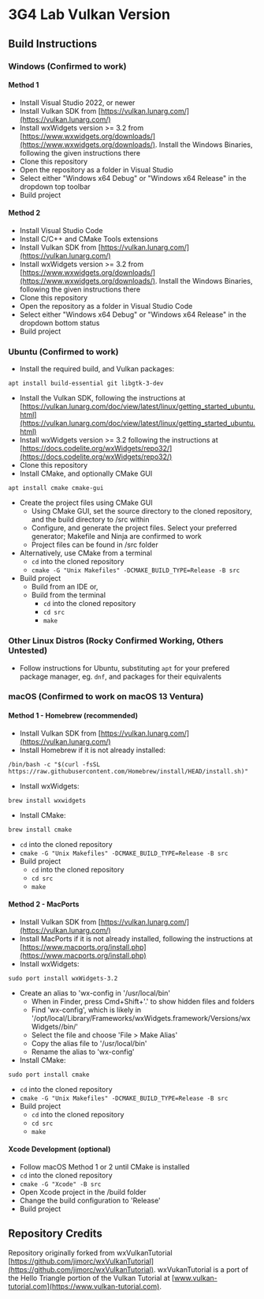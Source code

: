 # 3G4 Lab Vulkan Version

## Build Instructions

### Windows (Confirmed to work)

#### Method 1
- Install Visual Studio 2022, or newer
- Install Vulkan SDK from [https://vulkan.lunarg.com/](https://vulkan.lunarg.com/)
- Install wxWidgets version >= 3.2 from [https://www.wxwidgets.org/downloads/](https://www.wxwidgets.org/downloads/). Install the Windows Binaries, following the given instructions there
- Clone this repository
- Open the repository as a folder in Visual Studio
- Select either "Windows x64 Debug" or "Windows x64 Release" in the dropdown top toolbar
- Build project

#### Method 2
- Install Visual Studio Code
- Install C/C++ and CMake Tools extensions
- Install Vulkan SDK from [https://vulkan.lunarg.com/](https://vulkan.lunarg.com/)
- Install wxWidgets version >= 3.2 from [https://www.wxwidgets.org/downloads/](https://www.wxwidgets.org/downloads/). Install the Windows Binaries, following the given instructions there
- Clone this repository
- Open the repository as a folder in Visual Studio Code
- Select either "Windows x64 Debug" or "Windows x64 Release" in the dropdown bottom status
- Build project

### Ubuntu (Confirmed to work)
- Install the required build, and Vulkan packages:
```
apt install build-essential git libgtk-3-dev
```
- Install the Vulkan SDK, following the instructions at [https://vulkan.lunarg.com/doc/view/latest/linux/getting_started_ubuntu.html](https://vulkan.lunarg.com/doc/view/latest/linux/getting_started_ubuntu.html)
- Install wxWidgets version >= 3.2 following the instructions at [https://docs.codelite.org/wxWidgets/repo32/](https://docs.codelite.org/wxWidgets/repo32/)
- Clone this repository
- Install CMake, and optionally CMake GUI
```
apt install cmake cmake-gui
```
- Create the project files using CMake GUI
	- Using CMake GUI, set the source directory to the cloned repository, and the build directory to /src within
	- Configure, and generate the project files. Select your preferred generator; Makefile and Ninja are confirmed to work
	- Project files can be found in /src folder
- Alternatively, use CMake from a terminal
	- ```cd``` into the cloned repository
	- ```cmake -G "Unix Makefiles" -DCMAKE_BUILD_TYPE=Release -B src```
- Build project
	- Build from an IDE or,
	- Build from the terminal
		- ```cd``` into the cloned repository
		- ```cd src```
		- ```make```

### Other Linux Distros (Rocky Confirmed Working, Others Untested)
- Follow instructions for Ubuntu, substituting ```apt``` for your prefered package manager, eg. ```dnf```, and packages for their equivalents

### macOS (Confirmed to work on macOS 13 Ventura)

#### Method 1 - Homebrew (recommended)
- Install Vulkan SDK from [https://vulkan.lunarg.com/](https://vulkan.lunarg.com/)
- Install Homebrew if it is not already installed:
```
/bin/bash -c "$(curl -fsSL https://raw.githubusercontent.com/Homebrew/install/HEAD/install.sh)"
```
- Install wxWidgets:
```
brew install wxwidgets
```
- Install CMake:
```
brew install cmake
```
- ```cd``` into the cloned repository
- ```cmake -G "Unix Makefiles" -DCMAKE_BUILD_TYPE=Release -B src```
- Build project
    - ```cd``` into the cloned repository
    - ```cd src```
    - ```make```
		
#### Method 2 - MacPorts
- Install Vulkan SDK from [https://vulkan.lunarg.com/](https://vulkan.lunarg.com/)
- Install MacPorts if it is not already installed, following the instructions at [https://www.macports.org/install.php](https://www.macports.org/install.php)
- Install wxWidgets:
```
sudo port install wxWidgets-3.2
```
- Create an alias to 'wx-config  in '/usr/local/bin'
    - When in Finder, press Cmd+Shift+'.' to show hidden files and folders
    - Find 'wx-config', which is likely in '/opt/local/Library/Frameworks/wxWidgets.framework/Versions/wxWidgets/<version no.>/bin/'
    - Select the file and choose 'File > Make Alias'
    - Copy the alias file to '/usr/local/bin'
    - Rename the alias to 'wx-config'
- Install CMake:
```
sudo port install cmake
```
- ```cd``` into the cloned repository
- ```cmake -G "Unix Makefiles" -DCMAKE_BUILD_TYPE=Release -B src```
- Build project
    - ```cd``` into the cloned repository
    - ```cd src```
    - ```make```
		
#### Xcode Development (optional)
- Follow macOS Method 1 or 2 until CMake is installed
- ```cd``` into the cloned repository
- ```cmake -G "Xcode" -B src```
- Open Xcode project in the /build folder
- Change the build configuration to 'Release'
- Build project


## Repository Credits
Repository originally forked from wxVulkanTutorial [https://github.com/jimorc/wxVulkanTutorial](https://github.com/jimorc/wxVulkanTutorial). wxVukanTutorial is a port of the Hello Triangle portion of the Vulkan Tutorial at [www.vulkan-tutorial.com](https://www.vulkan-tutorial.com).